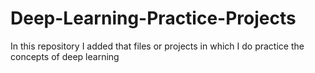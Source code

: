 # Deep-Learning-Practice-Projects
In this repository I added that files or projects in which I do practice the concepts of deep learning
